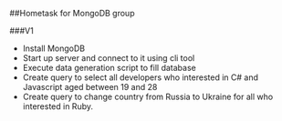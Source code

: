 ##Hometask for MongoDB group

###V1
- Install MongoDB
- Start up server and connect to it using cli tool
- Execute data generation script to fill database
- Create query to select all developers who interested in C# and Javascript aged between 19 and 28
- Create query to change country from Russia to Ukraine for all who interested in Ruby.